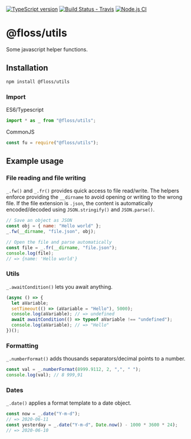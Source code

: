 [![TypeScript version][ts-badge]][typescript-38]
[![Build Status - Travis][travis-badge]][travis-ci]
[![Node.js CI][ga-badge]][ga-ci]

# @floss/utils

Some javascript helper functions.

## Installation

```bash
npm install @floss/utils
```

### Import

ES6/Typescript

```javascript
import * as _ from "@floss/utils";
```

CommonJS

```javascript
const fu = require("@floss/utils");
```

## Example usage

### File reading and file writing

`_.fw()` and `_.fr()` provides quick access to file read/write. The helpers enforce providing the `__dirname` to avoid opening or writing to the wrong file. If the file extension is `.json`, the content is automatically encoded/decoded using `JSON.stringify()` and `JSON.parse()`.

```javascript
// Save an object as JSON
const obj = { name: "Hello world" };
_.fw(__dirname, "file.json", obj);

// Open the file and parse automatically
const file = _.fr(__dirname, "file.json");
console.log(file);
// => {name: 'Hello world'}
```

### Utils

`_.awaitCondition()` lets you await anything.

```javascript
(async () => {
  let aVariable;
  setTimeout(() => (aVariable = "Hello"), 5000);
  console.log(aVariable); // => undefined
  await awaitCondition(() => typeof aVariable !== "undefined");
  console.log(aVariable); // => "Hello"
})();
```

### Formatting

`_.numberFormat()` adds thousands separators/decimal points to a number.

```javascript
const val = _.numberFormat(8999.9112, 2, ",", " ");
console.log(val); // 8 999,91
```

### Dates

`_.date()` applies a format template to a date object.

```javascript
const now = _.date("Y-m-d");
// => 2020-06-11
const yesterday = _.date("Y-m-d", Date.now() - 1000 * 3600 * 24);
// => 2020-06-10
```

[ts-badge]: https://img.shields.io/badge/TypeScript-3.8-blue.svg
[nodejs-badge]: https://img.shields.io/badge/Node.js->=%2012.13-blue.svg
[travis-badge]: https://travis-ci.org/ViktorSvensson/utils.svg?branch=master
[travis-ci]: https://travis-ci.org/github/ViktorSvensson/utils
[typescript]: https://www.typescriptlang.org/
[typescript-38]: https://www.typescriptlang.org/docs/handbook/release-notes/typescript-3-8.html
[ga-badge]: https://github.com/ViktorSvensson/utils/workflows/Node.js%20CI/badge.svg
[ga-ci]: https://github.com/ViktorSvensson/utils/actions
